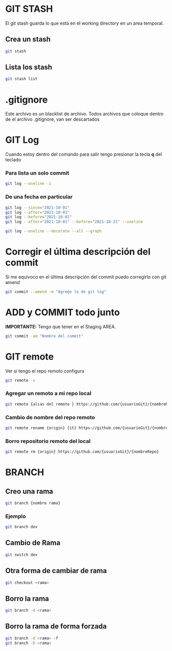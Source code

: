 # GIT STASH
El git stash guarda lo que está en el working directory en un area temporal.

## Crea un stash

```bash
git stash
```

## Lista los stash 
```bash
git stash list
```

# .gitignore
Este archivo es un blacklist de archivo. Todos archivos que coloque dentro de el archivo .gitignore, van ser descartados

# GIT Log
Cuando estoy dentro del comando para salir tengo presionar la tecla **q** del teclado

### Para lista un solo commit

```bash
git log --oneline -1
```

### De una fecha en particular

```bash
git log --since="2021-10-01"
git log --after="2021-10-01"
git log --before="2021-10-01"
git log --after="2021-10-01" --before="2021-10-21" --oneline
```

```bash
git log --oneline --decorate --all --graph
```


# Corregir el última descripción del commit
Si me equivoco en el última descripción del commit puedo corregirlo con git amend

```bash
git commit --amend -m "Agrego lo de git log"
```
# ADD y COMMIT todo junto
**IMPORTANTE:** Tengo que tener en el Staging AREA.

```bash
git commit -am "Nombre del commit"
```

# GIT remote

Ver si tengo el repo remoto configura

```bash
git remote -v
```
### Agregar un remoto a mi repo local
```bash
git remote {alias del remoto } https://github.com/{usuarioGit}/{nombreRepo}
```
### Cambio de nombre del repo remoto
```bash
git remote rename {origin} {it} https://github.com/{usuarioGit}/{nombreRepo}
```
### Borro repositorio remoto del local
```bash
git remote rm {origin} https://github.com/{usuarioGit}/{nombreRepo}
```

# BRANCH

## Creo una rama

```bash
git branch {nombre rama}
```

### Ejemplo
```bash
git branch dev
```

## Cambio de Rama

```bash
git switch dev
```

## Otra forma de cambiar de rama

```bash
git checkout <rama>
```

## Borro la rama

```bash
git branch -d <rama>
```

## Borro la rama de forma forzada

```bash
git branch -d <rama> -f
git branch -D <rama>
```